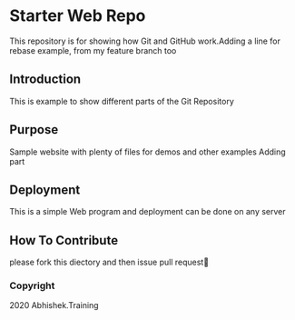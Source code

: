 # Starter Web Repo

This repository is for showing how Git and GitHub work.Adding a line for rebase example,
from my feature branch too 

## Introduction

This is example to show different parts of the Git Repository

## Purpose

Sample website with plenty of files for demos and other examples
Adding part

## Deployment

This is a simple Web program and deployment can be done on any server

## How To Contribute

please fork this diectory and then issue pull request
### Copyright
 
 2020 Abhishek.Training